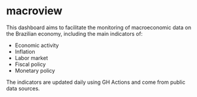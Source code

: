 # macroview

This dashboard aims to facilitate the monitoring of macroeconomic data on the Brazilian economy, including the main indicators of:

- Economic activity
- Inflation
- Labor market
- Fiscal policy
- Monetary policy

The indicators are updated daily using GH Actions and come from public data sources. 
